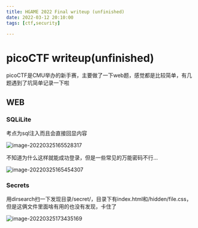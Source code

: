```yaml
---
title: HGAME 2022 Final writeup (unfinished)
date: 2022-03-12 20:10:00
tags: [ctf,security]

---
```


# picoCTF writeup(unfinished)

picoCTF是CMU举办的新手赛，主要做了一下web题，感觉都是比较简单，有几题遇到了坑简单记录一下啦

## WEB

### SQLiLite

考点为sql注入而且会直接回显内容

![image-20220325165528317](https://ek1ng-typora.oss-cn-hangzhou.aliyuncs.com/img/image-20220325165528317.png)

不知道为什么这样就能成功登录，但是一些常见的万能密码不行...

![image-20220325165454307](https://ek1ng-typora.oss-cn-hangzhou.aliyuncs.com/img/image-20220325165454307.png)

### Secrets

用dirsearch扫一下发现目录/secret/，目录下有index.html和/hidden/file.css，但是这俩文件里面啥有用的也没有发现，卡住了

![image-20220325173435169](https://ek1ng-typora.oss-cn-hangzhou.aliyuncs.com/img/image-20220325173435169.png)

